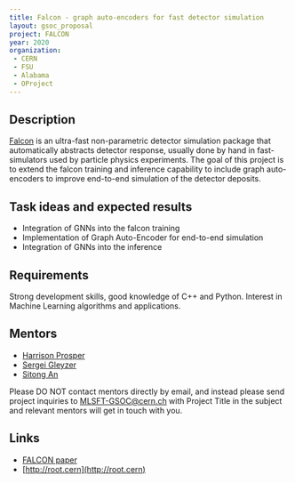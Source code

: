 ```yaml
---
title: Falcon - graph auto-encoders for fast detector simulation
layout: gsoc_proposal
project: FALCON
year: 2020
organization: 
 - CERN
 - FSU
 - Alabama
 - OProject
---
```


## Description
[Falcon](http://inspirehep.net/record/1456803) is an ultra-fast non-parametric detector simulation package that automatically abstracts detector response, usually done by hand in fast-simulators used by particle physics experiments. The goal of this project is to extend the falcon training and inference capability to include graph auto-encoders to improve end-to-end simulation of the detector deposits. 

## Task ideas and expected results
  * Integration of GNNs into the falcon training
  * Implementation of Graph Auto-Encoder for end-to-end simulation 
  * Integration of GNNs into the inference



## Requirements
Strong development skills, good knowledge of C++ and Python. Interest in Machine Learning algorithms and applications.

## Mentors 
  * [Harrison Prosper](mailto:sft-gsoc-ml@googlegroups.com?subject=FALCON)
  * [Sergei Gleyzer](mailto:sft-gsoc-ml@googlegroups.com?subject=FALCON)
  * [Sitong An](mailto:sft-gsoc-ml@googlegroups.com?subject=FALCON)

Please DO NOT contact mentors directly by email, and instead please send project inquiries to MLSFT-GSOC@cern.ch with Project Title in the subject and relevant mentors will get in touch with you. 

## Links
  * [FALCON paper](http://inspirehep.net/record/1456803)
  * [http://root.cern](http://root.cern)
